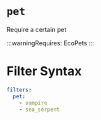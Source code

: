 # `pet`

Require a certain pet

:::warningRequires:
EcoPets
:::

# Filter Syntax
```yaml
filters:
  pet:
    - vampire
    - sea_serpent
```
